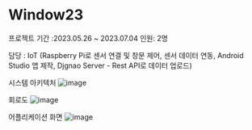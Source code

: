 # Window23

프로젝트 기간 :2023.05.26 ~ 2023.07.04
인원: 2명

담당 : IoT (Raspberry Pi로 센서 연결 및 창문 제어, 센서 데이터 연동, Android Studio 앱 제작, Djgnao Server - Rest API로 데이터 업로드)

시스템 아키텍처
![image](https://github.com/eunjijen/Window23/assets/75493219/fbde4670-0f51-4b27-ae9b-e0934e1b331b)


회로도
![image](https://github.com/eunjijen/Window23/assets/75493219/7349f33e-d8b5-44e0-a9c1-87aef26c1fe2)


어플리케이션 화면
![image](https://github.com/eunjijen/Window23/assets/75493219/dbe4ffd3-aecc-4710-af40-6e3c57ba0b12)
